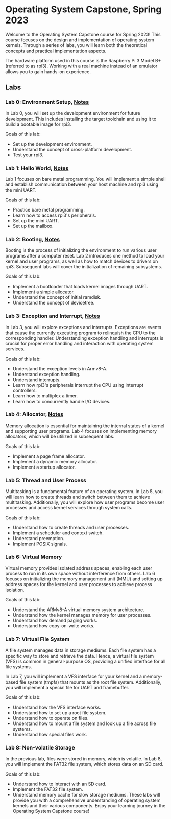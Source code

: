 # Operating System Capstone, Spring 2023

Welcome to the Operating System Capstone course for Spring 2023! This course focuses on the design and implementation of operating system kernels. Through a series of labs, you will learn both the theoretical concepts and practical implementation aspects.

The hardware platform used in this course is the Raspberry Pi 3 Model B+ (referred to as rpi3). Working with a real machine instead of an emulator allows you to gain hands-on experience.

## Labs
### Lab 0: Environment Setup, [Notes](https://hackmd.io/@OJo2ruXGShKdpuewtwzZcQ/S104l7ZS3)
In Lab 0, you will set up the development environment for future development. This includes installing the target toolchain and using it to build a bootable image for rpi3.

Goals of this lab:

- Set up the development environment.
- Understand the concept of cross-platform development.
- Test your rpi3.

### Lab 1: Hello World, [Notes](https://hackmd.io/@OJo2ruXGShKdpuewtwzZcQ/S104l7ZS3)
Lab 1 focuses on bare metal programming. You will implement a simple shell and establish communication between your host machine and rpi3 using the mini UART.

Goals of this lab:

- Practice bare metal programming.
- Learn how to access rpi3's peripherals.
- Set up the mini UART.
- Set up the mailbox.

### Lab 2: Booting, [Notes](https://hackmd.io/@OJo2ruXGShKdpuewtwzZcQ/Hy6j7lzrn)
Booting is the process of initializing the environment to run various user programs after a computer reset. Lab 2 introduces one method to load your kernel and user programs, as well as how to match devices to drivers on rpi3. Subsequent labs will cover the initialization of remaining subsystems.

Goals of this lab:

- Implement a bootloader that loads kernel images through UART.
- Implement a simple allocator.
- Understand the concept of initial ramdisk.
- Understand the concept of devicetree.

### Lab 3: Exception and Interrupt, [Notes](https://hackmd.io/@OJo2ruXGShKdpuewtwzZcQ/r1WP_BrX3)
In Lab 3, you will explore exceptions and interrupts. Exceptions are events that cause the currently executing program to relinquish the CPU to the corresponding handler. Understanding exception handling and interrupts is crucial for proper error handling and interaction with operating system services.

Goals of this lab:

- Understand the exception levels in Armv8-A.
- Understand exception handling.
- Understand interrupts.
- Learn how rpi3's peripherals interrupt the CPU using interrupt controllers.
- Learn how to multiplex a timer.
- Learn how to concurrently handle I/O devices.

### Lab 4: Allocator, [Notes](https://hackmd.io/@OJo2ruXGShKdpuewtwzZcQ/SJYrXgY93)
Memory allocation is essential for maintaining the internal states of a kernel and supporting user programs. Lab 4 focuses on implementing memory allocators, which will be utilized in subsequent labs.

Goals of this lab:

- Implement a page frame allocator.
- Implement a dynamic memory allocator.
- Implement a startup allocator.

### Lab 5: Thread and User Process
Multitasking is a fundamental feature of an operating system. In Lab 5, you will learn how to create threads and switch between them to achieve multitasking. Additionally, you will explore how user programs become user processes and access kernel services through system calls.

Goals of this lab:

- Understand how to create threads and user processes.
- Implement a scheduler and context switch.
- Understand preemption.
- Implement POSIX signals.

### Lab 6: Virtual Memory
Virtual memory provides isolated address spaces, enabling each user process to run in its own space without interference from others. Lab 6 focuses on initializing the memory management unit (MMU) and setting up address spaces for the kernel and user processes to achieve process isolation.

Goals of this lab:

- Understand the ARMv8-A virtual memory system architecture.
- Understand how the kernel manages memory for user processes.
- Understand how demand paging works.
- Understand how copy-on-write works.

### Lab 7: Virtual File System
A file system manages data in storage mediums. Each file system has a specific way to store and retrieve the data. Hence, a virtual file system (VFS) is common in general-purpose OS, providing a unified interface for all file systems.

In Lab 7, you will implement a VFS interface for your kernel and a memory-based file system (tmpfs) that mounts as the root file system. Additionally, you will implement a special file for UART and framebuffer.

Goals of this lab:

- Understand how the VFS interface works.
- Understand how to set up a root file system.
- Understand how to operate on files.
- Understand how to mount a file system and look up a file across file systems.
- Understand how special files work.

### Lab 8: Non-volatile Storage
In the previous lab, files were stored in memory, which is volatile. In Lab 8, you will implement the FAT32 file system, which stores data on an SD card.

Goals of this lab:

- Understand how to interact with an SD card.
- Implement the FAT32 file system.
- Understand memory cache for slow storage mediums.
These labs will provide you with a comprehensive understanding of operating system kernels and their various components. Enjoy your learning journey in the Operating System Capstone course!



